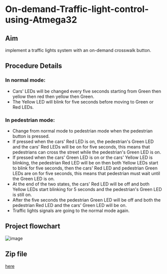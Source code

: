 # On-demand-Traffic-light-control-using-Atmega32
## Aim
implement a traffic lights system with an on-demand crosswalk button.
## Procedure Details
### In normal mode:
- Cars' LEDs will be changed every five seconds starting from Green then yellow then red then yellow then Green.
- The Yellow LED will blink for five seconds before moving to Green or Red LEDs.
### In pedestrian mode:
- Change from normal mode to pedestrian mode when the pedestrian button is pressed.
- If pressed when the cars' Red LED is on, the pedestrian's Green LED and the cars' Red LEDs will be on for five seconds, this means that pedestrians can cross the street while the pedestrian's Green LED is on.
- If pressed when the cars' Green LED is on or the cars' Yellow LED is blinking, the pedestrian Red LED will be on then both Yellow LEDs start to blink for five seconds, then the cars' Red LED and pedestrian Green LEDs are on for five seconds, this means that pedestrian must wait until the Green LED is on.
- At the end of the two states, the cars' Red LED will be off and both Yellow LEDs start blinking for 5 seconds and the pedestrian's Green LED is still on.
- After the five seconds the pedestrian Green LED will be off and both the pedestrian Red LED and the cars' Green LED will be on.
- Traffic lights signals are going to the normal mode again.
## Project flowchart
![image](https://user-images.githubusercontent.com/104006521/187073420-ae479711-81ac-45de-877e-b852d0e83d45.png)
## Zip file 
[here](https://drive.google.com/file/d/1WsdtbdK5yDBTqDW3TDJmWxMp75G41XCO/view?usp=sharing)

